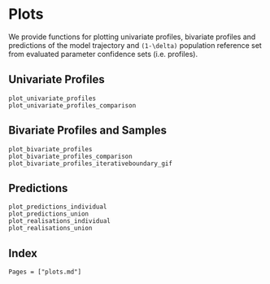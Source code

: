 # Plots

We provide functions for plotting univariate profiles, bivariate profiles and predictions of the model trajectory and ``(1-\delta)`` population reference set from evaluated parameter confidence sets (i.e. profiles).

## Univariate Profiles

```@docs
plot_univariate_profiles
plot_univariate_profiles_comparison
```

## Bivariate Profiles and Samples

```@docs
plot_bivariate_profiles
plot_bivariate_profiles_comparison
plot_bivariate_profiles_iterativeboundary_gif
```

## Predictions

```@docs
plot_predictions_individual
plot_predictions_union
plot_realisations_individual
plot_realisations_union
```

## Index

```@index
Pages = ["plots.md"]
```
